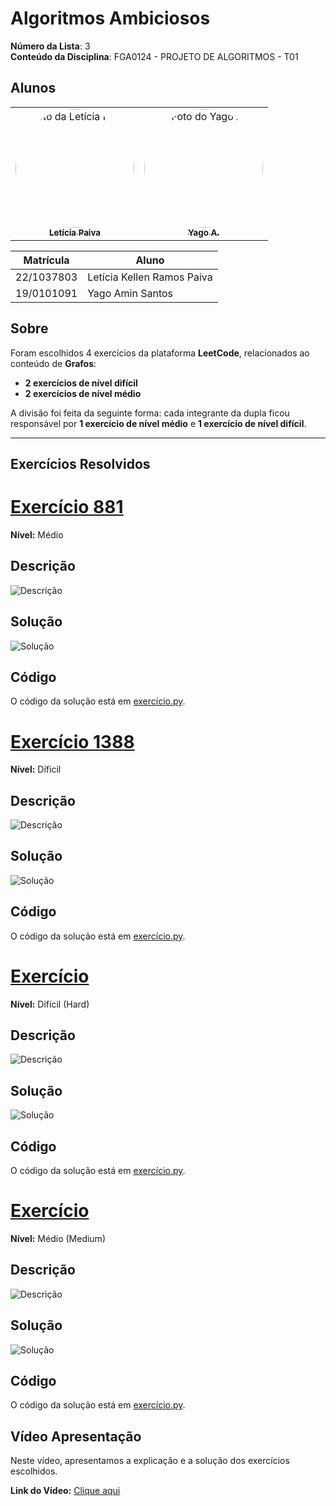 # Algoritmos Ambiciosos

**Número da Lista**: 3  
**Conteúdo da Disciplina**: FGA0124 - PROJETO DE ALGORITMOS - T01  


## Alunos


<div align="center">
<table>
  <tr>
    <td align="center">
      <a href="https://github.com/leticiakrpaiva">
        <img style="border-radius: 50%;" src="https://github.com/leticiakrpaiva.png" width="190" alt="Foto da Letícia Paiva"/>
        <br /><sub><b>Letícia Paiva</b></sub>
      </a>
    </td>
    <td align="center">
      <a href="https://github.com/Yagoas">
        <img style="border-radius: 50%;" src="https://github.com/Yagoas.png" width="190" alt="Foto do Yago A."/>
        <br /><sub><b>Yago A.</b></sub>
      </a>
    </td>
  </tr>
</table>
</div>

| Matrícula   | Aluno                        |
| ----------- | ---------------------------- |
| 22/1037803  | Letícia Kellen Ramos Paiva   |
| 19/0101091  | Yago Amin Santos             |


## Sobre

Foram escolhidos 4 exercícios da plataforma **LeetCode**, relacionados ao conteúdo de **Grafos**:

- **2 exercícios de nível difícil**  
- **2 exercícios de nível médio**  

A divisão foi feita da seguinte forma: cada integrante da dupla ficou responsável por **1 exercício de nível médio** e **1 exercício de nível difícil**.  

---

## Exercícios Resolvidos

# [Exercício 881](https://leetcode.com/problems/boats-to-save-people?envType=problem-list-v2&envId=greedy)


**Nível:**  Médio 

## Descrição
![Descrição](./assets/descriçao881.png)

## Solução
![Solução](./assets/soluçao881.png)

## Código
O código da solução está em [exercício.py](https://leetcode.com/problems/pizza-with-3n-slices?envType=problem-list-v2&envId=greedy).

# [Exercício 1388](https://leetcode.com/problems/xxxxx)


**Nível:**  Díficil 

## Descrição
![Descrição](./assets/descrição1388.png)

## Solução
![Solução](./assets/solução1388.png)

## Código
O código da solução está em [exercício.py](./exercicios/exercício1388.py).

# [Exercício](https://leetcode.com/problems/process-restricted-friend-requests?envType=problem-list-v2&envId=graph)


**Nível:**  Difícil (Hard)

## Descrição
![Descrição](./assets/descrição.png)

## Solução
![Solução](./assets/solução.png)

## Código
O código da solução está em [exercício.py](./exercicios/exercício.py).

# [Exercício](https://leetcode.com/problems/xxxxx)


**Nível:**  Médio (Medium)

## Descrição
![Descrição](./assets/descrição.png)

## Solução
![Solução](./assets/solução.png)

## Código
O código da solução está em [exercício.py](./exercicios/exercício.py).


##  Vídeo Apresentação

Neste vídeo, apresentamos a explicação e a solução dos exercícios escolhidos.

**Link do Vídeo:** [Clique aqui](https://youtu.be/xxxxx) <!-- Substitua pelo link real -->
